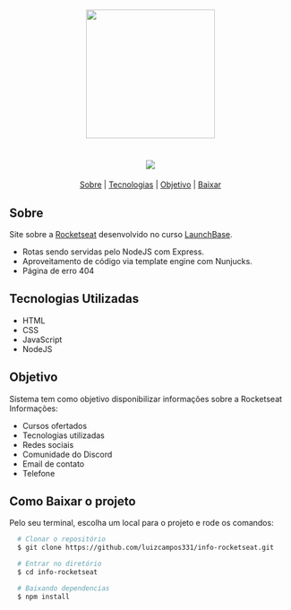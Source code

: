 <h1 align="center">
  <img src="https://ik.imagekit.io/eluiz27/launchbase_FTndICw17.png" height="230">
</h1>
<h1 align="center">
  <img src="public/assets/demo.gif">
</h1>

<p align="center">
  <a href="#sobre">Sobre</a> |
  <a href="#tecnologias-utilizadas">Tecnologias</a> |
  <a href="#objetivo">Objetivo</a> |
  <a href="#como-baixar-o-projeto">Baixar</a>

</p>

## Sobre
Site sobre a [Rocketseat](https://rocketseat.com.br/) desenvolvido no curso [LaunchBase](https://rocketseat.com.br/launchbase).
- Rotas sendo servidas pelo NodeJS com Express.
- Aproveitamento de código via template engine com Nunjucks.
- Página de erro 404

## Tecnologias Utilizadas
- HTML
- CSS
- JavaScript
- NodeJS

## Objetivo
Sistema tem como objetivo disponibilizar informações sobre a Rocketseat
Informações:
- Cursos ofertados
- Tecnologias utilizadas
- Redes sociais
- Comunidade do Discord
- Email de contato
- Telefone

## Como Baixar o projeto
Pelo seu terminal, escolha um local para o projeto e rode os comandos:
```bash
  # Clonar o repositório
  $ git clone https://github.com/luizcampos331/info-rocketseat.git

  # Entrar no diretório
  $ cd info-rocketseat

  # Baixando dependencias
  $ npm install
```
